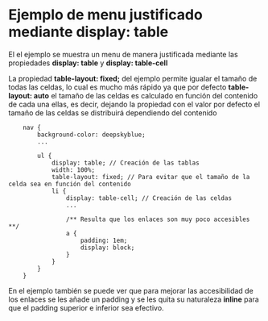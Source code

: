 # Ejemplo de menu justificado mediante display: table
El el ejemplo se muestra un menu de manera justificada mediante las propiedades **display: table** y **display: table-cell**

La propiedad **table-layout: fixed;** del ejemplo permite igualar el tamaño de todas las celdas, lo cual es mucho más rápido ya que por defecto **table-layout: auto** el tamaño de las celdas es calculado en función del contenido de cada una ellas, es decir, dejando la propiedad con el valor por defecto el tamaño de las celdas se distribuirá dependiendo del contenido
```
    nav {
        background-color: deepskyblue;
        ...
        
        ul {
            display: table; // Creación de las tablas
            width: 100%;
            table-layout: fixed; // Para evitar que el tamaño de la celda sea en función del contenido 
            li {
                display: table-cell; // Creación de las celdas
                ...
                
                /** Resulta que los enlaces son muy poco accesibles **/
                a {
                    padding: 1em;
                    display: block;
                }            
            }
        }
    }
```

En el ejemplo también se puede ver que para mejorar las accesibilidad de los enlaces se les añade un padding y se les quita su naturaleza **inline** para que el padding superior e inferior sea efectivo.